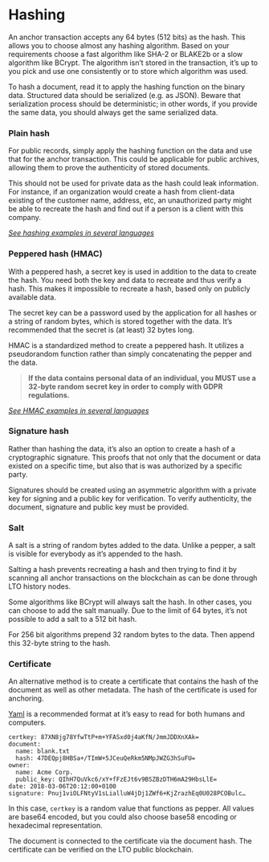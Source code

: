 # Hashing

An anchor transaction accepts any 64 bytes \(512 bits\) as the hash. This allows you to choose almost any hashing algorithm. Based on your requirements choose a fast algorithm like SHA-2 or BLAKE2b or a slow algorithm like BCrypt. The algorithm isn’t stored in the transaction, it’s up to you pick and use one consistently or to store which algorithm was used.

To hash a document, read it to apply the hashing function on the binary data. Structured data should be serialized \(e.g. as JSON\). Beware that serialization process should be deterministic; in other words, if you provide the same data, you should always get the same serialized data.

### **Plain hash**

For public records, simply apply the hashing function on the data and use that for the anchor transaction. This could be applicable for public archives, allowing them to prove the authenticity of stored documents.

This should not be used for private data as the hash could leak information. For instance, if an organization would create a hash from client-data existing of the customer name, address, etc, an unauthorized party might be able to recreate the hash and find out if a person is a client with this company.

[_See hashing examples in several languages_](https://gist.github.com/jasny/2200f68f8109b22e61863466374a5c1d#file-sha256-md)

### **Peppered hash \(HMAC\)**

With a peppered hash, a secret key is used in addition to the data to create the hash. You need both the key and data to recreate and thus verify a hash. This makes it impossible to recreate a hash, based only on publicly available data.

The secret key can be a password used by the application for all hashes or a string of random bytes, which is stored together with the data. It’s recommended that the secret is \(at least\) 32 bytes long.

HMAC is a standardized method to create a peppered hash. It utilizes a pseudorandom function rather than simply concatenating the pepper and the data.

> **If the data contains personal data of an individual, you MUST use a 32-byte random secret key in order to comply with GDPR regulations.**

[_See HMAC examples in several languages_](https://gist.github.com/jasny/2200f68f8109b22e61863466374a5c1d#file-sha256-hmac-md)

### **Signature hash**

Rather than hashing the data, it’s also an option to create a hash of a cryptographic signature. This proofs that not only that the document or data existed on a specific time, but also that is was authorized by a specific party.

Signatures should be created using an asymmetric algorithm with a private key for signing and a public key for verification. To verify authenticity, the document, signature and public key must be provided.

### **Salt**

A salt is a string of random bytes added to the data. Unlike a pepper, a salt is visible for everybody as it’s appended to the hash.

Salting a hash prevents recreating a hash and then trying to find it by scanning all anchor transactions on the blockchain as can be done through LTO history nodes.

Some algorithms like BCrypt will always salt the hash. In other cases, you can choose to add the salt manually. Due to the limit of 64 bytes, it’s not possible to add a salt to a 512 bit hash.

For 256 bit algorithms prepend 32 random bytes to the data. Then append this 32-byte string to the hash.

### Certificate

An alternative method is to create a certificate that contains the hash of the document as well as other metadata. The hash of the certificate is used for anchoring.

[Yaml](https://yaml.org/) is a recommended format at it’s easy to read for both humans and computers.

```text
certkey: 87XN8jg78YfwTtP+m+YFASxd0j4aKfN/JmmJDDXnXAk=
document:
  name: blank.txt
  hash: 47DEQpj8HBSa+/TImW+5JCeuQeRkm5NMpJWZG3hSuFU=
owner:
  name: Acme Corp.
  public_key: QIhH7QuVkc6/xY+fFzEJt6v9BSZBzDTH6mA29HbsLlE=
date: 2018-03-06T20:12:00+0100
signature: Pnuj1viOLFNtyV1sLialluW4jDj1ZWf6+KjZrazhEq0U028PCOBulc…
```

In this case, `certkey` is a random value that functions as pepper. All values are base64 encoded, but you could also choose base58 encoding or hexadecimal representation.

The document is connected to the certificate via the document hash. The certificate can be verified on the LTO public blockchain.

